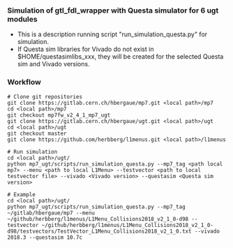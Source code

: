 ### Simulation of gtl_fdl_wrapper with Questa simulator for 6 ugt modules ###

* This is a description running script "run_simulation_questa.py" for simulation.
* If Questa sim libraries for Vivado do not exist in $HOME/questasimlibs_xxx, they will be created for the selected Questa sim and Vivado versions.

### Workflow ###
    # Clone git repositories
    git clone https://gitlab.cern.ch/hbergaue/mp7.git <local path>/mp7
    cd <local path>/mp7
    git checkout mp7fw_v2_4_1_mp7_ugt
    git clone https://gitlab.cern.ch/hbergaue/ugt.git <local path>/ugt
    cd <local path>/ugt
    git checkout master
    git clone https://github.com/herbberg/l1menus.git <local path>/l1menus 
    
    # Run simulation
    cd <local path>/ugt/
    python mp7_ugt/scripts/run_simulation_questa.py --mp7_tag <path local mp7> --menu <path to local L1Menu> --testvector <path to local testvector file> --vivado <Vivado version> --questasim <Questa sim version>
    
    # Example
    cd <local path>/ugt/
    python mp7_ugt/scripts/run_simulation_questa.py --mp7_tag ~/gitlab/hbergaue/mp7 --menu ~/github/herbberg/l1menus/L1Menu_Collisions2018_v2_1_0-d98 --testvector ~/github/herbberg/l1menus/L1Menu_Collisions2018_v2_1_0-d98/testvectors/TestVector_L1Menu_Collisions2018_v2_1_0.txt --vivado 2018.3 --questasim 10.7c
